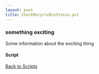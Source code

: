 ```yaml
---
layout: post
title: CheckRecycleBinStatus.ps1
---
```


### something exciting

Some information about the exciting thing

#### Script

<script async src="https://gist-it.appspot.com/github.com/BanterBoy/scripts-blog/blob/master/PowerShell/scripts/activeDirectory/CheckRecycleBinStatus.ps1" crossorigin="anonymous"></script>

<a href="/menu/_pages/scripts.html">Back to Scripts</a>
